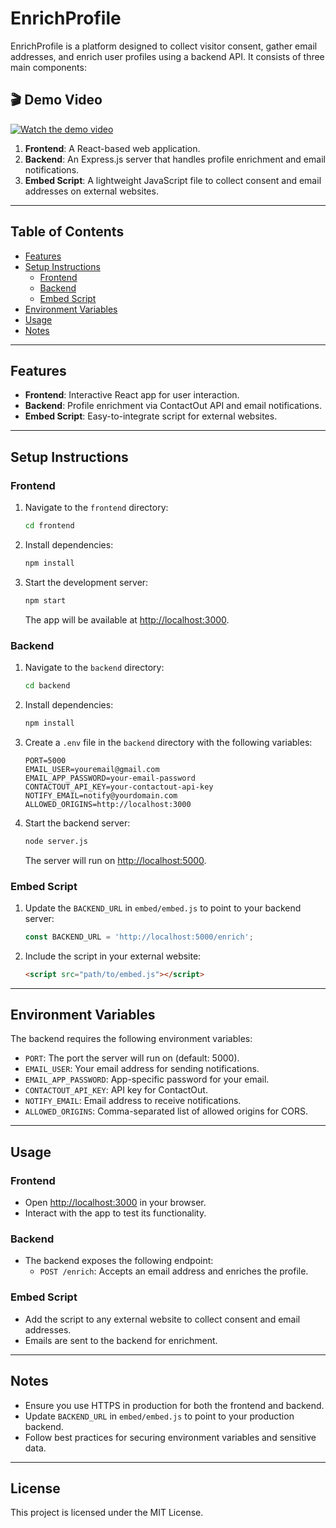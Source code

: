 # EnrichProfile

EnrichProfile is a platform designed to collect visitor consent, gather email addresses, and enrich user profiles using a backend API. It consists of three main components:


## 🎬 Demo Video
[![Watch the demo video](demo_thumbnail.png)](https://drive.google.com/file/d/1LJejfz2LEo8jmBemL9aqd8CF0pPCH_6g/view?usp=sharing)


1. **Frontend**: A React-based web application.
2. **Backend**: An Express.js server that handles profile enrichment and email notifications.
3. **Embed Script**: A lightweight JavaScript file to collect consent and email addresses on external websites.

---

## Table of Contents
- [Features](#features)
- [Setup Instructions](#setup-instructions)
  - [Frontend](#frontend)
  - [Backend](#backend)
  - [Embed Script](#embed-script)
- [Environment Variables](#environment-variables)
- [Usage](#usage)
- [Notes](#notes)

---

## Features
- **Frontend**: Interactive React app for user interaction.
- **Backend**: Profile enrichment via ContactOut API and email notifications.
- **Embed Script**: Easy-to-integrate script for external websites.

---

## Setup Instructions

### Frontend
1. Navigate to the `frontend` directory:
   ```bash
   cd frontend
   ```
2. Install dependencies:
   ```bash
   npm install
   ```
3. Start the development server:
   ```bash
   npm start
   ```
   The app will be available at [http://localhost:3000](http://localhost:3000).

### Backend
1. Navigate to the `backend` directory:
   ```bash
   cd backend
   ```
2. Install dependencies:
   ```bash
   npm install
   ```
3. Create a `.env` file in the `backend` directory with the following variables:
   ```env
   PORT=5000
   EMAIL_USER=youremail@gmail.com
   EMAIL_APP_PASSWORD=your-email-password
   CONTACTOUT_API_KEY=your-contactout-api-key
   NOTIFY_EMAIL=notify@yourdomain.com
   ALLOWED_ORIGINS=http://localhost:3000
   ```
4. Start the backend server:
   ```bash
   node server.js
   ```
   The server will run on [http://localhost:5000](http://localhost:5000).

### Embed Script
1. Update the `BACKEND_URL` in `embed/embed.js` to point to your backend server:
   ```javascript
   const BACKEND_URL = 'http://localhost:5000/enrich';
   ```
2. Include the script in your external website:
   ```html
   <script src="path/to/embed.js"></script>
   ```

---

## Environment Variables
The backend requires the following environment variables:
- `PORT`: The port the server will run on (default: 5000).
- `EMAIL_USER`: Your email address for sending notifications.
- `EMAIL_APP_PASSWORD`: App-specific password for your email.
- `CONTACTOUT_API_KEY`: API key for ContactOut.
- `NOTIFY_EMAIL`: Email address to receive notifications.
- `ALLOWED_ORIGINS`: Comma-separated list of allowed origins for CORS.

---

## Usage

### Frontend
- Open [http://localhost:3000](http://localhost:3000) in your browser.
- Interact with the app to test its functionality.

### Backend
- The backend exposes the following endpoint:
  - `POST /enrich`: Accepts an email address and enriches the profile.

### Embed Script
- Add the script to any external website to collect consent and email addresses.
- Emails are sent to the backend for enrichment.

---

## Notes
- Ensure you use HTTPS in production for both the frontend and backend.
- Update `BACKEND_URL` in `embed/embed.js` to point to your production backend.
- Follow best practices for securing environment variables and sensitive data.

---

## License
This project is licensed under the MIT License.
